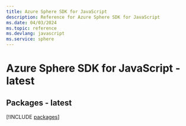 ```yaml
---
title: Azure Sphere SDK for JavaScript
description: Reference for Azure Sphere SDK for JavaScript
ms.date: 04/03/2024
ms.topic: reference
ms.devlang: javascript
ms.service: sphere
---
```

# Azure Sphere SDK for JavaScript - latest
## Packages - latest
[!INCLUDE [packages](sphere-index.md)]